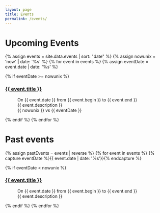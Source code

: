 ```yaml
---
layout: page
title: Events
permalink: /events/
---
```

# Upcoming Events

{% assign events = site.data.events | sort: "date" %}
{% assign nowunix = 'now' | date: '%s' %}
{% for event in events %}
{% assign eventDate = event.date | date: '%s' %}

{% if eventDate >= nowunix %}
### <a href="{{ event.link }}" target="_blank">{{ event.title }}</a>
<dl>
  <dd>On {{ event.date }} from {{ event.begin }} to {{ event.end }}</dd>
  <dd>{{ event.description }}</dd>
  <dd>{{ nowunix }} vs {{ eventDate }}</dd>
</dl>
{% endif %}
{% endfor %}

# Past events
{% assign pastEvents = events | reverse %}
{% for event in events %}
{% capture eventDate %}{{ event.date | date: '%s'}}{% endcapture %}

{% if eventDate < nowunix %}
### <a href="{{ event.link }}" target="_blank">{{ event.title }}</a>
<dl>
  <dd>On {{ event.date }} from {{ event.begin }} to {{ event.end }}</dd>
  <dd>{{ event.description }}</dd>
</dl>
{% endif %}
{% endfor %}
